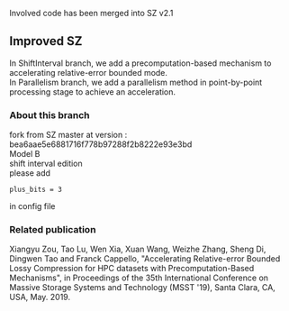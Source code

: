 Involved code has been merged into SZ v2.1

## Improved SZ
In ShiftInterval branch, we add a precomputation-based mechanism to accelerating relative-error bounded mode.  
In Parallelism branch, we add a parallelism method in point-by-point processing stage to achieve an acceleration.

### About this branch
fork from SZ master at version : bea6aae5e6881716f778b97288f2b8222e93e3bd  
Model B   
shift interval edition    
please add 
```
plus_bits = 3
```
in config file  

### Related publication
Xiangyu Zou, Tao Lu, Wen Xia, Xuan Wang, Weizhe Zhang, Sheng Di, Dingwen Tao and Franck Cappello, "Accelerating Relative-error Bounded Lossy Compression for HPC datasets with Precomputation-Based Mechanisms", in Proceedings of the 35th International Conference on Massive Storage Systems and Technology (MSST '19), Santa Clara, CA, USA, May. 2019.
